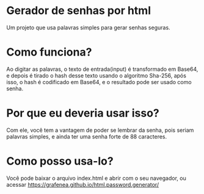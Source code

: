# Gerador de senhas por html
Um projeto que usa palavras simples para gerar senhas seguras.

# Como funciona?
Ao digitar as palavras, o texto de entrada(input) é transformado em Base64, e depois é tirado o hash desse texto usando o algoritmo Sha-256, após isso, o hash é codificado em Base64, e o resultado pode ser usado como senha.

# Por que eu deveria usar isso?
Com ele, você tem a vantagem de poder se lembrar da senha, pois seriam palavras simples, e ainda ter uma senha forte de 88 caracteres.

# Como posso usa-lo?
Você pode baixar o arquivo index.html e abrir com o seu navegador, ou acessar https://grafenea.github.io/html.password.generator/
